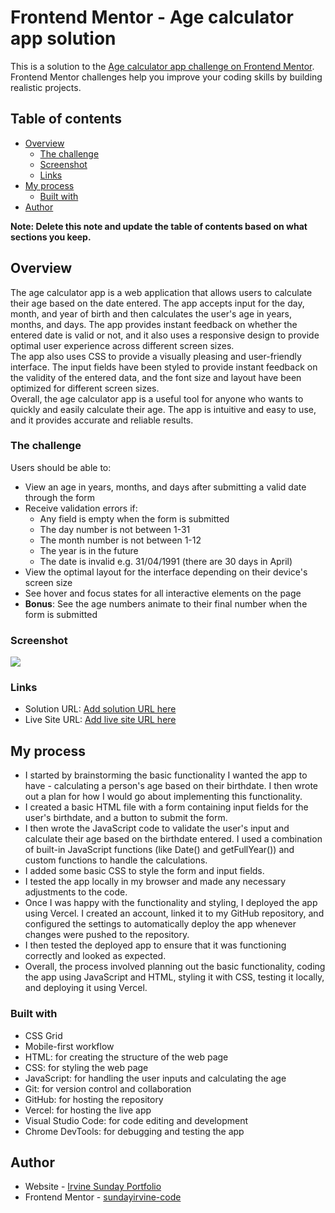 # Frontend Mentor - Age calculator app solution

This is a solution to the [Age calculator app challenge on Frontend Mentor](https://www.frontendmentor.io/challenges/age-calculator-app-dF9DFFpj-Q). Frontend Mentor challenges help you improve your coding skills by building realistic projects. 

## Table of contents

- [Overview](#overview)
  - [The challenge](#the-challenge)
  - [Screenshot](#screenshot)
  - [Links](#links)
- [My process](#my-process)
  - [Built with](#built-with)
- [Author](#author)


**Note: Delete this note and update the table of contents based on what sections you keep.**

## Overview
The age calculator app is a web application that allows users to calculate their age based on the date entered. The app accepts input for the day, month, and year of birth and then calculates the user's age in years, months, and days. The app provides instant feedback on whether the entered date is valid or not, and it also uses a responsive design to provide optimal user experience across different screen sizes.  
The app also uses CSS to provide a visually pleasing and user-friendly interface. The input fields have been styled to provide instant feedback on the validity of the entered data, and the font size and layout have been optimized for different screen sizes.  
Overall, the age calculator app is a useful tool for anyone who wants to quickly and easily calculate their age. The app is intuitive and easy to use, and it provides accurate and reliable results.  

### The challenge

Users should be able to:

- View an age in years, months, and days after submitting a valid date through the form
- Receive validation errors if:
  - Any field is empty when the form is submitted
  - The day number is not between 1-31
  - The month number is not between 1-12
  - The year is in the future
  - The date is invalid e.g. 31/04/1991 (there are 30 days in April)
- View the optimal layout for the interface depending on their device's screen size
- See hover and focus states for all interactive elements on the page
- **Bonus**: See the age numbers animate to their final number when the form is submitted

### Screenshot

![](./screenshot.jpg)


### Links

- Solution URL: [Add solution URL here](https://your-solution-url.com)
- Live Site URL: [Add live site URL here](https://your-live-site-url.com)

## My process
- I started by brainstorming the basic functionality I wanted the app to have - calculating a person's age based on their birthdate. I then wrote out a plan for how I would go about implementing this functionality.  
- I created a basic HTML file with a form containing input fields for the user's birthdate, and a button to submit the form.  
- I then wrote the JavaScript code to validate the user's input and calculate their age based on the birthdate entered. I used a combination of built-in JavaScript functions (like Date() and getFullYear()) and custom functions to handle the calculations.  
- I added some basic CSS to style the form and input fields.  
- I tested the app locally in my browser and made any necessary adjustments to the code.  
- Once I was happy with the functionality and styling, I deployed the app using Vercel. I created an account,  linked it to my GitHub repository, and configured the settings to automatically deploy the app whenever changes were pushed to the repository.  
- I then tested the deployed app to ensure that it was functioning correctly and looked as expected.  
- Overall, the process involved planning out the basic functionality, coding the app using JavaScript and      HTML, styling it with CSS, testing it locally, and deploying it using Vercel.  

### Built with
- CSS Grid
- Mobile-first workflow
- HTML: for creating the structure of the web page
- CSS: for styling the web page
- JavaScript: for handling the user inputs and calculating the age
- Git: for version control and collaboration
- GitHub: for hosting the repository
- Vercel: for hosting the live app
- Visual Studio Code: for code editing and development
- Chrome DevTools: for debugging and testing the app

## Author

- Website - [Irvine Sunday Portfolio](https://www.your-site.com)
- Frontend Mentor - [sundayirvine-code](https://www.frontendmentor.io/profile/sundayirvine-code)
